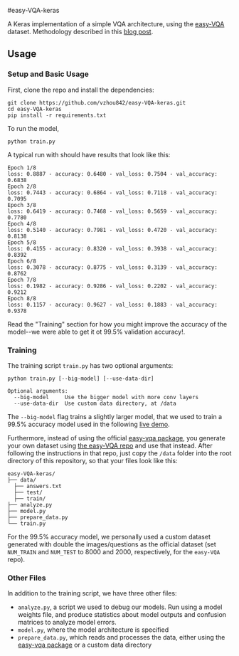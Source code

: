 #easy-VQA-keras

A Keras implementation of a simple VQA architecture, using the [easy-VQA](https://github.com/vzhou842/easy-VQA) dataset.
Methodology described in this [blog post](https://victorzhou.com/blog/easy-vqa/).

## Usage

### Setup and Basic Usage

First, clone the repo and install the dependencies:

```shell
git clone https://github.com/vzhou842/easy-VQA-keras.git
cd easy-VQA-keras
pip install -r requirements.txt
```

To run the model,

```shell
python train.py
```

A typical run with should have results that look like this:
```shell
Epoch 1/8
loss: 0.8887 - accuracy: 0.6480 - val_loss: 0.7504 - val_accuracy: 0.6838
Epoch 2/8
loss: 0.7443 - accuracy: 0.6864 - val_loss: 0.7118 - val_accuracy: 0.7095
Epoch 3/8
loss: 0.6419 - accuracy: 0.7468 - val_loss: 0.5659 - val_accuracy: 0.7780
Epoch 4/8
loss: 0.5140 - accuracy: 0.7981 - val_loss: 0.4720 - val_accuracy: 0.8138
Epoch 5/8
loss: 0.4155 - accuracy: 0.8320 - val_loss: 0.3938 - val_accuracy: 0.8392
Epoch 6/8
loss: 0.3078 - accuracy: 0.8775 - val_loss: 0.3139 - val_accuracy: 0.8762
Epoch 7/8
loss: 0.1982 - accuracy: 0.9286 - val_loss: 0.2202 - val_accuracy: 0.9212
Epoch 8/8
loss: 0.1157 - accuracy: 0.9627 - val_loss: 0.1883 - val_accuracy: 0.9378 
```
Read the "Training" section for how you might improve the accuracy of the model--we were able to get it ot 99.5% validation accuracy!.

### Training

The training script `train.py` has two optional arguments:

```shell
python train.py [--big-model] [--use-data-dir]

Optional arguments:
  --big-model     Use the bigger model with more conv layers
  --use-data-dir  Use custom data directory, at /data
```

The `--big-model` flag trains a slightly larger model, that we
used to train a 99.5% accuracy model used in the following [live demo](https://easy-vqa-demo.victorzhou.com/).

Furthermore, instead of using the official [easy-vqa package](https://pypi.org/project/easy-vqa/), you generate your own dataset using [the easy-VQA repo](https://github.com/vzhou842/easy-VQA) and use that instead.
After following the instructions in that repo, just copy the `/data` folder into
the root directory of this repository, so that your files look like this:

```shell
easy-VQA-keras/
├── data/
  ├── answers.txt
  ├── test/
  ├── train/
├── analyze.py
├── model.py
├── prepare_data.py
└── train.py
```

For the 99.5% accuracy model, we personally used a custom dataset generated with double the images/questions
as the official dataset (set `NUM_TRAIN` and `NUM_TEST` to 8000 and 2000,
respectively, for the `easy-VQA` repo).

### Other Files

In addition to the training script, we have three other files:
- `analyze.py`, a script we used to debug our models. Run using a model weights
  file, and produce statistics about model outputs and confusion matrices to
  analyze model errors.
- `model.py`, where the model architecture is specified
- `prepare_data.py`, which reads and processes the data, either using the
  [easy-vqa package](https://pypi.org/project/easy-vqa/) or a custom data directory
